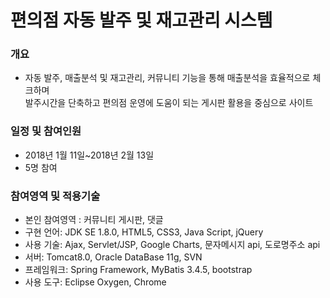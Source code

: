 # 편의점 자동 발주 및 재고관리 시스템
### 개요
* 자동 발주, 매출분석 및 재고관리, 커뮤니티 기능을 통해 매출분석을 효율적으로 체크하며   
발주시간을 단축하고 편의점 운영에 도움이 되는 게시판 활용을 중심으로 사이트 

### 일정 및 참여인원
* 2018년 1월 11일~2018년 2월 13일
* 5명 참여

### 참여영역 및 적용기술
* 본인 참여영역 : 커뮤니티 게시판, 댓글
* 구현 언어: JDK SE 1.8.0, HTML5, CSS3, Java Script, jQuery
* 사용 기술: Ajax, Servlet/JSP, Google Charts, 문자메시지 api, 도로명주소 api
* 서버: Tomcat8.0, Oracle DataBase 11g, SVN
* 프레임워크: Spring Framework, MyBatis 3.4.5, bootstrap
* 사용 도구: Eclipse Oxygen, Chrome



